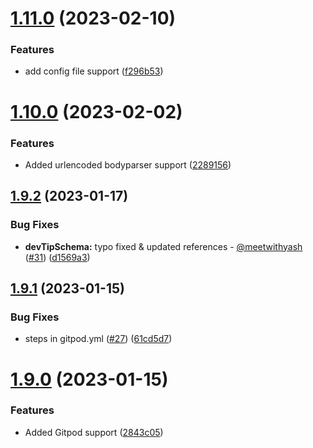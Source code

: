 # [1.11.0](https://github.com/Pradumnasaraf/OpenSource-API/compare/v1.10.0...v1.11.0) (2023-02-10)


### Features

* add config file support ([f296b53](https://github.com/Pradumnasaraf/OpenSource-API/commit/f296b5358ff4302ee12e15f1fdbb96cdbd7286b7))



# [1.10.0](https://github.com/Pradumnasaraf/OpenSource-API/compare/v1.9.2...v1.10.0) (2023-02-02)


### Features

* Added urlencoded bodyparser support ([2289156](https://github.com/Pradumnasaraf/OpenSource-API/commit/228915643d8e8b27c39c14da1e9f16fde3c87198))



## [1.9.2](https://github.com/Pradumnasaraf/OpenSource-API/compare/v1.9.1...v1.9.2) (2023-01-17)


### Bug Fixes

* **devTipSchema:** typo fixed & updated references - [@meetwithyash](https://github.com/meetwithyash)  ([#31](https://github.com/Pradumnasaraf/OpenSource-API/issues/31)) ([d1569a3](https://github.com/Pradumnasaraf/OpenSource-API/commit/d1569a38c4a3ce01c41546673e1cedf57915e4f6))



## [1.9.1](https://github.com/Pradumnasaraf/OpenSource-API/compare/v1.9.0...v1.9.1) (2023-01-15)


### Bug Fixes

* steps in gitpod.yml ([#27](https://github.com/Pradumnasaraf/OpenSource-API/issues/27)) ([61cd5d7](https://github.com/Pradumnasaraf/OpenSource-API/commit/61cd5d7a44044c87871623375d6b64acca93d3b1))



# [1.9.0](https://github.com/Pradumnasaraf/OpenSource-API/compare/v1.8.0...v1.9.0) (2023-01-15)


### Features

* Added Gitpod support ([2843c05](https://github.com/Pradumnasaraf/OpenSource-API/commit/2843c05df1bad1adf4bd330dc4729ef0391fdf52))



